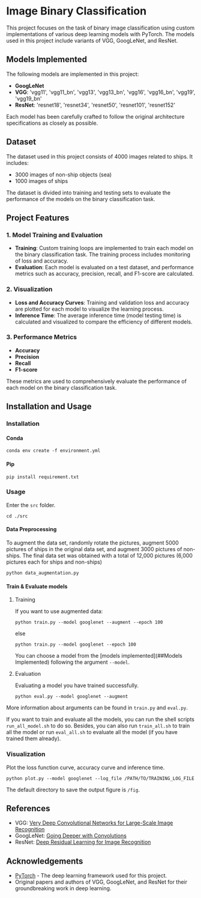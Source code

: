 # Image Binary Classification

This project focuses on the task of binary image classification using custom implementations of various deep learning models with PyTorch. The models used in this project include variants of VGG, GoogLeNet, and ResNet.

## Models Implemented

The following models are implemented in this project:
- **GoogLeNet**
- **VGG**: 'vgg11', 'vgg11_bn', 'vgg13', 'vgg13_bn', 'vgg16', 'vgg16_bn', 'vgg19', 'vgg19_bn'
- **ResNet**: 'resnet18', 'resnet34', 'resnet50', 'resnet101', 'resnet152'

Each model has been carefully crafted to follow the original architecture specifications as closely as possible.

## Dataset

The dataset used in this project consists of 4000 images related to ships. It includes:
- 3000 images of non-ship objects (sea)
- 1000 images of ships

The dataset is divided into training and testing sets to evaluate the performance of the models on the binary classification task.

## Project Features

### 1. Model Training and Evaluation
- **Training**: Custom training loops are implemented to train each model on the binary classification task. The training process includes monitoring of loss and accuracy.
- **Evaluation**: Each model is evaluated on a test dataset, and performance metrics such as accuracy, precision, recall, and F1-score are calculated.

### 2. Visualization
- **Loss and Accuracy Curves**: Training and validation loss and accuracy are plotted for each model to visualize the learning process.
- **Inference Time**: The average inference time (model testing time) is calculated and visualized to compare the efficiency of different models.

### 3. Performance Metrics
- **Accuracy**
- **Precision**
- **Recall**
- **F1-score**

These metrics are used to comprehensively evaluate the performance of each model on the binary classification task.

## Installation and Usage

### Installation

#### Conda

``` shell
conda env create -f environment.yml
```

#### Pip

```shell
pip install requirement.txt
```

### Usage

Enter the `src` folder.

```shell
cd ./src
```

#### Data Preprocessing

To augment the data set, randomly rotate the pictures, augment 5000 pictures of ships in the original data set, and augment 3000 pictures of non-ships. The final data set was obtained with a total of 12,000 pictures (6,000 pictures each for ships and non-ships)

```shell
python data_augmentation.py
```

#### Train & Evaluate models

1. Training

   If you want to use augmented data:

   ```shell
   python train.py --model googlenet --augment --epoch 100
   ```

   else

   ```shell
   python train.py --model googlenet --epoch 100
   ```

   You can choose a model from the [models implemented](##Models Implemented) following the argument `--model`.

2. Evaluation

   Evaluating a model you have trained successfully.

   ```shell
   python eval.py --model googlenet --augment
   ```

More information about arguments can be found in `train.py` and `eval.py`.

If you want to train and evaluate all the models, you can run the shell scripts `run_all_model.sh` to do so. Besides, you can also run `train_all.sh` to train all the model or run `eval_all.sh` to evaluate all the model (if you have trained them already).

### Visualization

Plot the loss function curve, accuracy curve and inference time.

```shell
python plot.py --model googlenet --log_file /PATH/TO/TRAINING_LOG_FILE
```

The default directory to save the output figure is `/fig`. 

## References

- VGG: [Very Deep Convolutional Networks for Large-Scale Image Recognition](https://arxiv.org/abs/1409.1556)
- GoogLeNet: [Going Deeper with Convolutions](https://arxiv.org/abs/1409.4842)
- ResNet: [Deep Residual Learning for Image Recognition](https://arxiv.org/abs/1512.03385)

## Acknowledgements

- [PyTorch](https://pytorch.org/) - The deep learning framework used for this project.
- Original papers and authors of VGG, GoogLeNet, and ResNet for their groundbreaking work in deep learning.
